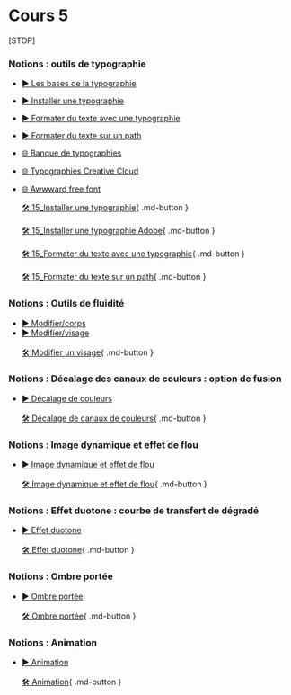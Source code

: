 # Cours 5

<style>.md-footer{display:none;}</style>


[STOP]


  ### Notions : outils de typographie
* [▶️ Les bases de la typographie](https://www.youtube.com/watch?v=7jmrsrRL6FA)  <br>
* [▶️ Installer une typographie](https://uqam-my.sharepoint.com/:v:/g/personal/lavoie-pilote_francoise_uqam_ca/EQzM8QvWTJJLhD-wYPK36xoBrGtFJUZbNf34yYMH7mGDlw?nav=eyJyZWZlcnJhbEluZm8iOnsicmVmZXJyYWxBcHAiOiJPbmVEcml2ZUZvckJ1c2luZXNzIiwicmVmZXJyYWxBcHBQbGF0Zm9ybSI6IldlYiIsInJlZmVycmFsTW9kZSI6InZpZXciLCJyZWZlcnJhbFZpZXciOiJNeUZpbGVzTGlua0NvcHkifX0&e=kVzkir)  <br>
* [▶️ Formater du texte avec une typographie](https://uqam-my.sharepoint.com/:v:/g/personal/lavoie-pilote_francoise_uqam_ca/EfqcjTErJodNi95SkQ9M4zYBzuf8lBibcTAGRRhOvOZyUw?nav=eyJyZWZlcnJhbEluZm8iOnsicmVmZXJyYWxBcHAiOiJPbmVEcml2ZUZvckJ1c2luZXNzIiwicmVmZXJyYWxBcHBQbGF0Zm9ybSI6IldlYiIsInJlZmVycmFsTW9kZSI6InZpZXciLCJyZWZlcnJhbFZpZXciOiJNeUZpbGVzTGlua0NvcHkifX0&e=wGyIG7)  <br>
* [▶️ Formater du texte sur un path](https://uqam-my.sharepoint.com/:v:/g/personal/lavoie-pilote_francoise_uqam_ca/ETlrIN8z7SdAg1XulMaJo-YB7HzeOv1QJKZMuhpzh4cSpQ?nav=eyJyZWZlcnJhbEluZm8iOnsicmVmZXJyYWxBcHAiOiJPbmVEcml2ZUZvckJ1c2luZXNzIiwicmVmZXJyYWxBcHBQbGF0Zm9ybSI6IldlYiIsInJlZmVycmFsTW9kZSI6InZpZXciLCJyZWZlcnJhbFZpZXciOiJNeUZpbGVzTGlua0NvcHkifX0&e=gZGXuZ) <br>
* [🌐 Banque de typographies](https://uqam-my.sharepoint.com/:f:/g/personal/lavoie-pilote_francoise_uqam_ca/EhPZryCzibJClHRIO2ec2V8BFnHMHXRSjkskd-HlEK5jxA?e=LDLFVL) <br>
* [🌐 Typographies Creative Cloud](https://fonts.adobe.com/) <br>
* [🌐 Awwward free font](https://www.awwwards.com/awwwards/collections/free-fonts/)  <br>

  [🛠️ 15_Installer une typographie](./exercices_photoshop/15_Installer_une_typographie.md){ .md-button }  <br>    
  [🛠️ 15_Installer une typographie Adobe](./exercices_photoshop/15_Installer_une_typographie_Adobe.md){ .md-button }  <br>    
  [🛠️ 15_Formater du texte avec une typographie](./exercices_photoshop/15_Formater_du_texte_avec_une_typographie.md){ .md-button }  <br>    
  [🛠️ 15_Formater du texte sur un path](./exercices_photoshop/15_Formater_du_texte_sur_un_path.md){ .md-button }  <br>    



### Notions : Outils de fluidité
* [▶️ Modifier/corps](https://uqam-my.sharepoint.com/:v:/g/personal/lavoie-pilote_francoise_uqam_ca/ET27guqBv99PhHbajqbevnYBXbMHjbtVho6mIH7-vnUgsg?nav=eyJyZWZlcnJhbEluZm8iOnsicmVmZXJyYWxBcHAiOiJPbmVEcml2ZUZvckJ1c2luZXNzIiwicmVmZXJyYWxBcHBQbGF0Zm9ybSI6IldlYiIsInJlZmVycmFsTW9kZSI6InZpZXciLCJyZWZlcnJhbFZpZXciOiJNeUZpbGVzTGlua0NvcHkifX0&e=g5h2tW)   <br>   
*  [▶️ Modifier/visage](https://uqam-my.sharepoint.com/:v:/g/personal/lavoie-pilote_francoise_uqam_ca/EUQRIkfZBItKm-GV1xnNwdoBpTnjEzE-6jskvkFjtquakw?nav=eyJyZWZlcnJhbEluZm8iOnsicmVmZXJyYWxBcHAiOiJPbmVEcml2ZUZvckJ1c2luZXNzIiwicmVmZXJyYWxBcHBQbGF0Zm9ybSI6IldlYiIsInJlZmVycmFsTW9kZSI6InZpZXciLCJyZWZlcnJhbFZpZXciOiJNeUZpbGVzTGlua0NvcHkifX0&e=zRh8CN)   <br>   
  [🛠️ Modifier un visage](./exercices_photoshop/17_fluidite.md){ .md-button }  <br>        


### Notions : Décalage des canaux de couleurs : option de fusion
*  [▶️ Décalage de couleurs](https://uqam-my.sharepoint.com/:v:/g/personal/lavoie-pilote_francoise_uqam_ca/EUqy42qFdflJq-z3yLZhm1wBvme2s2JziJoIjLhL2plHvA?nav=eyJyZWZlcnJhbEluZm8iOnsicmVmZXJyYWxBcHAiOiJPbmVEcml2ZUZvckJ1c2luZXNzIiwicmVmZXJyYWxBcHBQbGF0Zm9ybSI6IldlYiIsInJlZmVycmFsTW9kZSI6InZpZXciLCJyZWZlcnJhbFZpZXciOiJNeUZpbGVzTGlua0NvcHkifX0&e=d2uUOx)    <br>   
  [🛠️ Décalage de canaux de couleurs](./exercices_photoshop/17_decalage_couleurs.md){ .md-button }  <br>   

### Notions : Image dynamique et effet de flou
*  [▶️ Image dynamique et effet de flou](https://uqam-my.sharepoint.com/:v:/g/personal/lavoie-pilote_francoise_uqam_ca/EU1gmcfCACVIuFeJyd9hPZkBwMuh4eEvirZBjKWwQzdclw?nav=eyJyZWZlcnJhbEluZm8iOnsicmVmZXJyYWxBcHAiOiJPbmVEcml2ZUZvckJ1c2luZXNzIiwicmVmZXJyYWxBcHBQbGF0Zm9ybSI6IldlYiIsInJlZmVycmFsTW9kZSI6InZpZXciLCJyZWZlcnJhbFZpZXciOiJNeUZpbGVzTGlua0NvcHkifX0&e=ITgWGQ)   <br>   
  [🛠️ Image dynamique et effet de flou](./exercices_photoshop/17_filtre_flou.md){ .md-button }  <br>  

### Notions : Effet duotone : courbe de transfert de dégradé

*  [▶️ Effet duotone](https://uqam-my.sharepoint.com/:v:/g/personal/lavoie-pilote_francoise_uqam_ca/Efh92FobSt5Ah9dwO2AZr64BuTg0xVY64qsrKSuiusA7hA?nav=eyJyZWZlcnJhbEluZm8iOnsicmVmZXJyYWxBcHAiOiJPbmVEcml2ZUZvckJ1c2luZXNzIiwicmVmZXJyYWxBcHBQbGF0Zm9ybSI6IldlYiIsInJlZmVycmFsTW9kZSI6InZpZXciLCJyZWZlcnJhbFZpZXciOiJNeUZpbGVzTGlua0NvcHkifX0&e=vGB6gd)   <br>   
  [🛠️ Effet duotone](./exercices_photoshop/17_duotone.md){ .md-button }  <br>  


### Notions : Ombre portée
*  [▶️ Ombre portée](https://uqam-my.sharepoint.com/:v:/g/personal/lavoie-pilote_francoise_uqam_ca/EQWl4rKVdtpDuQgd1NTvmiwB0xenFfOQ98lGDu2exIXxPw?nav=eyJyZWZlcnJhbEluZm8iOnsicmVmZXJyYWxBcHAiOiJPbmVEcml2ZUZvckJ1c2luZXNzIiwicmVmZXJyYWxBcHBQbGF0Zm9ybSI6IldlYiIsInJlZmVycmFsTW9kZSI6InZpZXciLCJyZWZlcnJhbFZpZXciOiJNeUZpbGVzTGlua0NvcHkifX0&e=WBTavk)   <br>   
  [🛠️ Ombre portée](./exercices_photoshop/17_3d_ombre.md){ .md-button }  <br>  


### Notions : Animation
*  [▶️ Animation](https://uqam-my.sharepoint.com/:v:/g/personal/lavoie-pilote_francoise_uqam_ca/EbmZcSLx1DtDiguxj3z5tdEB9jguA5bHSUCw2SPV0EFOGQ?nav=eyJyZWZlcnJhbEluZm8iOnsicmVmZXJyYWxBcHAiOiJPbmVEcml2ZUZvckJ1c2luZXNzIiwicmVmZXJyYWxBcHBQbGF0Zm9ybSI6IldlYiIsInJlZmVycmFsTW9kZSI6InZpZXciLCJyZWZlcnJhbFZpZXciOiJNeUZpbGVzTGlua0NvcHkifX0&e=orVOtz)   <br>   
  [🛠️ Animation](./exercices_photoshop/18_animation.md){ .md-button }  <br>   







